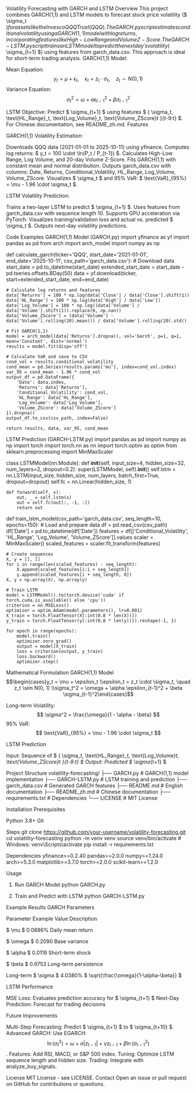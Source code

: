 Volatility Forecasting with GARCH and LSTM
Overview
This project combines GARCH(1,1) and LSTM models to forecast stock price volatility ($ \sigma_t $) for assets like the Invesco QQQ Trust (QQQ). The GARCH.py script estimates conditional volatility using a GARCH(1,1) model with log returns, incorporating features like High-Low Range and Volume Z-Score. The GARCH-LSTM.py script trains an LSTM model to predict the next day's volatility ($ \sigma_{t+1} $) using features from garch_data.csv. This approach is ideal for short-term trading analysis.
GARCH(1,1) Model:

Mean Equation: $$ y_t = \mu + \epsilon_t, \quad \epsilon_t = z_t \cdot \sigma_t, \quad z_t \sim N(0, 1) $$
Variance Equation: $$ \sigma_t^2 = \omega + \alpha \epsilon_{t-1}^2 + \beta \sigma_{t-1}^2 $$

LSTM Objective: Predict $ \sigma_{t+1} $ using features $ { \sigma_t, \text{HL_Range}_t, \text{Log_Volume}_t, \text{Volume_ZScore}t }{t-9:t} $.
For Chinese documentation, see README_zh.md.
Features

GARCH(1,1) Volatility Estimation:

Downloads QQQ data (2021-01-01 to 2025-10-11) using yfinance.
Computes log returns: $ y_t = 100 \cdot \ln(P_t / P_{t-1}) $.
Calculates High-Low Range, Log Volume, and 20-day Volume Z-Score.
Fits GARCH(1,1) with constant mean and normal distribution.
Outputs garch_data.csv with columns: Date, Returns, Conditional_Volatility, HL_Range, Log_Volume, Volume_ZScore.
Visualizes $ \sigma_t $ and 95% VaR: $ \text{VaR}_{95%} = \mu - 1.96 \cdot \sigma_t $.


LSTM Volatility Prediction:

Trains a two-layer LSTM to predict $ \sigma_{t+1} $.
Uses features from garch_data.csv with sequence length 10.
Supports GPU acceleration via PyTorch.
Visualizes training/validation loss and actual vs. predicted $ \sigma_t $.
Outputs next-day volatility predictions.



Code Examples
GARCH(1,1) Model (GARCH.py)
import yfinance as yf
import pandas as pd
from arch import arch_model
import numpy as np

def calculate_garch(ticker='QQQ', start_date='2021-01-01', end_date='2025-10-11', csv_path='garch_data.csv'):
    # Download data
    start_date = pd.to_datetime(start_date)
    extended_start_date = start_date - pd.tseries.offsets.BDay(50)
    data = yf.download(ticker, start=extended_start_date, end=end_date)

    # Calculate log returns and features
    data['Returns'] = 100 * np.log(data['Close'] / data['Close'].shift(1))
    data['HL_Range'] = 100 * np.log(data['High'] / data['Low'])
    data['Log_Volume'] = 100 * np.log((data['Volume'] / data['Volume'].shift(1)).replace(0, np.nan))
    data['Volume_ZScore'] = (data['Volume'] - data['Volume'].rolling(20).mean()) / data['Volume'].rolling(20).std()

    # Fit GARCH(1,1)
    model = arch_model(data['Returns'].dropna(), vol='Garch', p=1, q=1, mean='Constant', dist='normal')
    results = model.fit(disp='off')

    # Calculate VaR and save to CSV
    cond_vol = results.conditional_volatility
    cond_mean = pd.Series(results.params['mu'], index=cond_vol.index)
    var_95 = cond_mean - 1.96 * cond_vol
    output_df = pd.DataFrame({
        'Date': data.index,
        'Returns': data['Returns'],
        'Conditional_Volatility': cond_vol,
        'HL_Range': data['HL_Range'],
        'Log_Volume': data['Log_Volume'],
        'Volume_ZScore': data['Volume_ZScore']
    }).dropna()
    output_df.to_csv(csv_path, index=False)

    return results, data, var_95, cond_mean

LSTM Prediction (GARCH-LSTM.py)
import pandas as pd
import numpy as np
import torch
import torch.nn as nn
import torch.optim as optim
from sklearn.preprocessing import MinMaxScaler

class LSTMModel(nn.Module):
    def __init__(self, input_size=4, hidden_size=32, num_layers=2, dropout=0.2):
        super(LSTMModel, self).__init__()
        self.lstm = nn.LSTM(input_size, hidden_size, num_layers, batch_first=True, dropout=dropout)
        self.fc = nn.Linear(hidden_size, 1)

    def forward(self, x):
        out, _ = self.lstm(x)
        out = self.fc(out[:, -1, :])
        return out

def train_lstm_model(csv_path='garch_data.csv', seq_length=10, epochs=150):
    # Load and prepare data
    df = pd.read_csv(csv_path)
    df['Date'] = pd.to_datetime(df['Date'])
    features = df[['Conditional_Volatility', 'HL_Range', 'Log_Volume', 'Volume_ZScore']].values
    scaler = MinMaxScaler()
    scaled_features = scaler.fit_transform(features)

    # Create sequences
    X, y = [], []
    for i in range(len(scaled_features) - seq_length):
        X.append(scaled_features[i:i + seq_length])
        y.append(scaled_features[i + seq_length, 0])
    X, y = np.array(X), np.array(y)

    # Train LSTM
    model = LSTMModel().to(torch.device('cuda' if torch.cuda.is_available() else 'cpu'))
    criterion = nn.MSELoss()
    optimizer = optim.Adam(model.parameters(), lr=0.001)
    X_train = torch.FloatTensor(X[:int(0.8 * len(X))])
    y_train = torch.FloatTensor(y[:int(0.8 * len(y))]).reshape(-1, 1)

    for epoch in range(epochs):
        model.train()
        optimizer.zero_grad()
        output = model(X_train)
        loss = criterion(output, y_train)
        loss.backward()
        optimizer.step()

Mathematical Formulation
GARCH(1,1) Model
$$\begin{cases}y_t = \mu + \epsilon_t \\epsilon_t = z_t \cdot \sigma_t, \quad z_t \sim N(0, 1) \\sigma_t^2 = \omega + \alpha \epsilon_{t-1}^2 + \beta \sigma_{t-1}^2\end{cases}$$

Long-term Volatility: $$ \sigma^2 = \frac{\omega}{1 - \alpha - \beta} $$
95% VaR: $$ \text{VaR}_{95%} = \mu - 1.96 \cdot \sigma_t $$

LSTM Prediction

Input: Sequence of $ { \sigma_t, \text{HL_Range}_t, \text{Log_Volume}_t, \text{Volume_ZScore}t }{t-9:t} $
Output: Predicted $ \sigma_{t+1} $

Project Structure
volatility-forecasting/
├── GARCH.py                # GARCH(1,1) model implementation
├── GARCH-LSTM.py           # LSTM training and prediction
├── garch_data.csv          # Generated GARCH features
├── README.md               # English documentation
├── README_zh.md            # Chinese documentation
├── requirements.txt        # Dependencies
└── LICENSE                 # MIT License

Installation
Prerequisites

Python 3.8+
Git

Steps
git clone https://github.com/your-username/volatility-forecasting.git
cd volatility-forecasting
python -m venv venv
source venv/bin/activate  # Windows: venv\Scripts\activate
pip install -r requirements.txt

Dependencies
yfinance>=0.2.40
pandas>=2.0.0
numpy>=1.24.0
arch>=5.3.0
matplotlib>=3.7.0
torch>=2.0.0
scikit-learn>=1.2.0

Usage
1. Run GARCH Model
python GARCH.py

2. Train and Predict with LSTM
python GARCH-LSTM.py

Example Results
GARCH Parameters



Parameter
Example Value
Description



$ \mu $
0.0886%
Daily mean return


$ \omega $
0.2090
Base variance


$ \alpha $
0.0119
Short-term shock


$ \beta $
0.9753
Long-term persistence


Long-term $ \sigma $
4.0380%
$ \sqrt{\frac{\omega}{1-\alpha-\beta}} $


LSTM Performance

MSE Loss: Evaluates prediction accuracy for $ \sigma_{t+1} $
Next-Day Prediction: Forecast for trading decisions

Future Improvements

Multi-Step Forecasting: Predict $ \sigma_{t+1} $ to $ \sigma_{t+10} $.
Advanced GARCH: Use EGARCH: $$ \ln(\sigma_t^2) = \omega + \alpha |z_{t-1}| + \gamma z_{t-1} + \beta \ln(\sigma_{t-1}^2) $$.
Features: Add RSI, MACD, or S&P 500 index.
Tuning: Optimize LSTM sequence length and hidden size.
Trading: Integrate with analyze_buy_signals.

License
MIT License - see LICENSE.
Contact
Open an issue or pull request on GitHub for contributions or questions.
